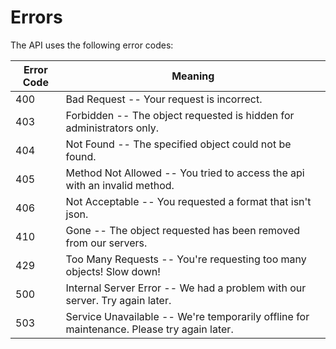 # Errors

<!-- <aside class="notice">This error section is stored in a separate file in `includes/_errors.md`. Slate allows you to optionally separate out your docs into many files...just save them to the `includes` folder and add them to the top of your `index.md`'s frontmatter. Files are included in the order listed.</aside> -->

The API uses the following error codes:


Error Code | Meaning
---------- | -------
400 | Bad Request -- Your request is incorrect.
403 | Forbidden -- The object requested is hidden for administrators only.
404 | Not Found -- The specified object could not be found.
405 | Method Not Allowed -- You tried to access the api with an invalid method.
406 | Not Acceptable -- You requested a format that isn't json.
410 | Gone -- The object requested has been removed from our servers.
429 | Too Many Requests -- You're requesting too many objects! Slow down!
500 | Internal Server Error -- We had a problem with our server. Try again later.
503 | Service Unavailable -- We're temporarily offline for maintenance. Please try again later.
